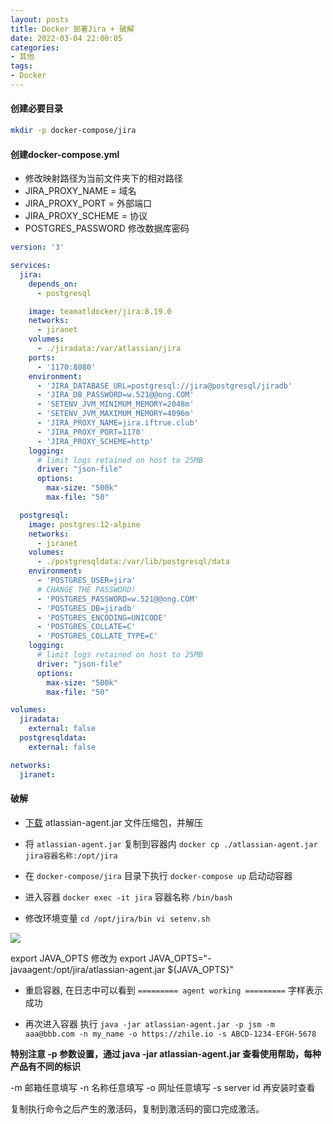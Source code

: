 ```yaml
---
layout: posts
title: Docker 部署Jira + 破解
date: 2022-03-04 22:00:05
categories: 
- 其他
tags:
- Docker
---
```



#### 创建必要目录

```bash
mkdir -p docker-compose/jira
```

#### 创建docker-compose.yml

+ 修改映射路径为当前文件夹下的相对路径
+ JIRA_PROXY_NAME = 域名
+ JIRA_PROXY_PORT = 外部端口
+ JIRA_PROXY_SCHEME = 协议
+ POSTGRES_PASSWORD 修改数据库密码

```yml
version: '3'

services:
  jira:
    depends_on:
      - postgresql

    image: teamatldocker/jira:8.19.0
    networks:
      - jiranet
    volumes:
      - ./jiradata:/var/atlassian/jira
    ports:
      - '1170:8080'
    environment:
      - 'JIRA_DATABASE_URL=postgresql://jira@postgresql/jiradb'
      - 'JIRA_DB_PASSWORD=w.521@@ong.COM'
      - 'SETENV_JVM_MINIMUM_MEMORY=2048m'
      - 'SETENV_JVM_MAXIMUM_MEMORY=4096m'
      - 'JIRA_PROXY_NAME=jira.iftrue.club'
      - 'JIRA_PROXY_PORT=1170'
      - 'JIRA_PROXY_SCHEME=http'
    logging:
      # limit logs retained on host to 25MB
      driver: "json-file"
      options:
        max-size: "500k"
        max-file: "50"

  postgresql:
    image: postgres:12-alpine
    networks:
      - jiranet
    volumes:
      - ./postgresqldata:/var/lib/postgresql/data
    environment:
      - 'POSTGRES_USER=jira'
      # CHANGE THE PASSWORD!
      - 'POSTGRES_PASSWORD=w.521@@ong.COM'
      - 'POSTGRES_DB=jiradb'
      - 'POSTGRES_ENCODING=UNICODE'
      - 'POSTGRES_COLLATE=C'
      - 'POSTGRES_COLLATE_TYPE=C'
    logging:
      # limit logs retained on host to 25MB
      driver: "json-file"
      options:
        max-size: "500k"
        max-file: "50"

volumes:
  jiradata:
    external: false
  postgresqldata:
    external: false

networks:
  jiranet:
```

#### 破解

+ [下载](https://github.com/xiaonandl/atlassian-agent) atlassian-agent.jar 文件压缩包，并解压

+ 将 `atlassian-agent.jar` 复制到容器内 `docker cp ./atlassian-agent.jar jira容器名称:/opt/jira`

+ 在 `docker-compose/jira` 目录下执行 `docker-compose up` 启动动容器

+ 进入容器 `docker exec -it jira` 容器名称 `/bin/bash`

+ 修改环境变量 `cd /opt/jira/bin vi setenv.sh`

![](0001.png)

export JAVA_OPTS 修改为 export JAVA_OPTS="-javaagent:/opt/jira/atlassian-agent.jar ${JAVA_OPTS}"

+ 重启容器, 在日志中可以看到 `========= agent working =========` 字样表示成功

+ 再次进入容器 执行 `java -jar atlassian-agent.jar -p jsm -m aaa@bbb.com -n my_name -o https://zhile.io -s ABCD-1234-EFGH-5678`

**特别注意 -p 参数设置，通过 java -jar atlassian-agent.jar 查看使用帮助，每种产品有不同的标识**

-m 邮箱任意填写
-n 名称任意填写
-o 网址任意填写
-s server id 再安装时查看

复制执行命令之后产生的激活码，复制到激活码的窗口完成激活。